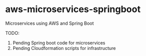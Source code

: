 # aws-microservices-springboot
Microservices using AWS and Spring Boot

TODO:
1) Pending Spring boot code for microservices
2) Pending Cloudformation scripts for infrastructure
